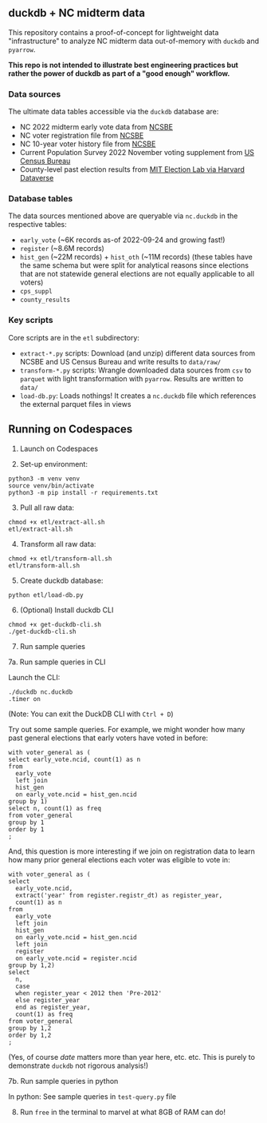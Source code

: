 ## duckdb + NC midterm data

This repository contains a proof-of-concept for lightweight data "infrastructure" to analyze NC midterm data out-of-memory with `duckdb` and `pyarrow`. 

**This repo is not intended to illustrate best engineering practices but rather the power of duckdb as part of a "good enough" workflow.**

### Data sources

The ultimate data tables accessible via the `duckdb` database are:

- NC 2022 midterm early vote data from [NCSBE](https://www.ncsbe.gov/results-data)
- NC voter registration file from [NCSBE](https://www.ncsbe.gov/results-data)
- NC 10-year voter history file from [NCSBE](https://www.ncsbe.gov/results-data)
- Current Population Survey 2022 November voting supplement from [US Census Bureau](https://www.census.gov/data/datasets/time-series/demo/cps/cps-supp_cps-repwgt/cps-voting.html)
- County-level past election results from [MIT Election Lab via Harvard Dataverse](https://dataverse.harvard.edu/file.xhtml?fileId=6104822&version=10.0)

### Database tables

The data sources mentioned above are queryable via `nc.duckdb` in the respective tables:

- `early_vote` (~6K records as-of 2022-09-24 and growing fast!)
- `register` (~8.6M records)
- `hist_gen` (~22M records) + `hist_oth` (~11M records) (these tables have the same schema but were split for analytical reasons since elections that are not statewide general elections are not equally applicable to all voters)
- `cps_suppl`
- `county_results`

### Key scripts

Core scripts are in the `etl` subdirectory:

- `extract-*.py` scripts: Download (and unzip) different data sources from NCSBE and US Census Bureau and write results to `data/raw/`
- `transform-*.py` scripts: Wrangle downloaded data sources from `csv` to `parquet` with light transformation with `pyarrow`. Results are written to `data/`
- `load-db.py`: Loads nothings! It creates a `nc.duckdb` file which references the external parquet files in views

## Running on Codespaces

1. Launch on Codespaces

2. Set-up environment:

```
python3 -m venv venv
source venv/bin/activate
python3 -m pip install -r requirements.txt
```

3. Pull all raw data:

```
chmod +x etl/extract-all.sh
etl/extract-all.sh
```

4. Transform all raw data:

```
chmod +x etl/transform-all.sh
etl/transform-all.sh
```

5. Create duckdb database:

```
python etl/load-db.py
```

6. (Optional) Install duckdb CLI

```
chmod +x get-duckdb-cli.sh
./get-duckdb-cli.sh
```

7. Run sample queries

7a. Run sample queries in CLI

Launch the CLI:

```
./duckdb nc.duckdb
.timer on
```

(Note: You can exit the DuckDB CLI with `Ctrl + D`)

Try out some sample queries. For example, we might wonder how many past general elections that early voters have voted in before:

```
with voter_general as (
select early_vote.ncid, count(1) as n
from 
  early_vote 
  left join 
  hist_gen 
  on early_vote.ncid = hist_gen.ncid 
group by 1)
select n, count(1) as freq
from voter_general
group by 1
order by 1
;
```

And, this question is more interesting if we join on registration data to learn how many prior general elections each voter was eligible to vote in:

```
with voter_general as (
select 
  early_vote.ncid, 
  extract('year' from register.registr_dt) as register_year, 
  count(1) as n
from 
  early_vote 
  left join 
  hist_gen 
  on early_vote.ncid = hist_gen.ncid 
  left join
  register
  on early_vote.ncid = register.ncid
group by 1,2)
select
  n, 
  case 
  when register_year < 2012 then 'Pre-2012'
  else register_year
  end as register_year,
  count(1) as freq
from voter_general
group by 1,2
order by 1,2
;
```

(Yes, of course *date* matters more than year here, etc. etc. This is purely to demonstrate `duckdb` not rigorous analysis!)

7b. Run sample queries in python

In python: See sample queries in `test-query.py` file
 
8. Run `free` in the terminal to marvel at what 8GB of RAM can do!
